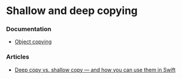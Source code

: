 # Shallow and deep copying 

### Documentation
- [Object copying](https://developer.apple.com/library/archive/documentation/CoreFoundation/Conceptual/CFMemoryMgmt/Concepts/CopyFunctions.html)

### Articles
- [Deep copy vs. shallow copy — and how you can use them in Swift](https://www.freecodecamp.org/news/deep-copy-vs-shallow-copy-and-how-you-can-use-them-in-swift-c623833f5ad3/)